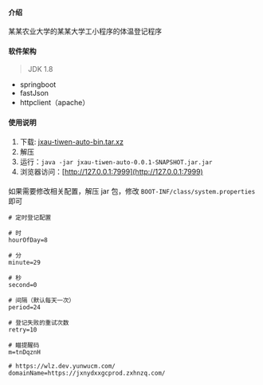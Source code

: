#### 介绍
某某农业大学的某某大学工小程序的体温登记程序

#### 软件架构
> JDK 1.8

* springboot
* fastJson
* httpclient（apache）

#### 使用说明

1. 下载: [jxau-tiwen-auto-bin.tar.xz](https://gitee.com/TANGMONK-MEAT/jxau-tiwen-auto/attach_files/687569/download/jxau-tiwen-auto-bin.tar.xz)
2. 解压
3. 运行：`java -jar jxau-tiwen-auto-0.0.1-SNAPSHOT.jar.jar`
4. 浏览器访问：[http://127.0.0.1:7999](http://127.0.0.1:7999)

####

如果需要修改相关配置，解压 jar 包，修改 `BOOT-INF/class/system.properties` 即可

```properties
# 定时登记配置

# 时
hourOfDay=8

# 分
minute=29

# 秒
second=0

# 间隔（默认每天一次）
period=24

# 登记失败的重试次数
retry=10

# 瞄提醒码
m=tnDqznH

# https://wlz.dev.yunwucm.com/
domainName=https://jxnydxxgcprod.zxhnzq.com/
```

